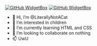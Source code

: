 [![GitHub WidgetBox](https://github-widgetbox.vercel.app/api/profile?username=LiterallyNotACat&data=followers,repositories,stars,commits)](https://github.com/Jurredr/github-widgetbox)
[![GitHub WidgetBox](https://github-widgetbox.vercel.app/api/skills?names=html,css)](https://github.com/Jurredr/github-widgetbox)
- 👋 Hi, I’m @LiterallyNotACat
- 👀 I’m interested in children
- 🌱 I’m currently learning HTML and CSS
- 💞️ I’m looking to collaborate on nothing
- 📫 UwU

<!---
LiterallyNotACat/LiterallyNotACat is a ✨ special ✨ repository because its `README.md` (this file) appears on your GitHub profile.
You can click the Preview link to take a look at your changes.
--->

